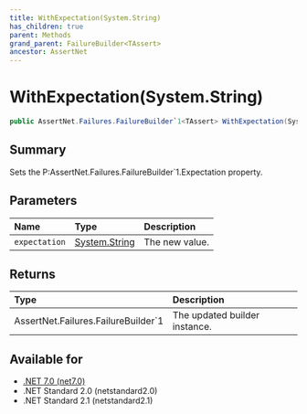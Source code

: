 ```yaml
---
title: WithExpectation(System.String)
has_children: true
parent: Methods
grand_parent: FailureBuilder<TAssert>
ancestor: AssertNet
---
```

# WithExpectation(System.String)

```csharp
public AssertNet.Failures.FailureBuilder`1<TAssert> WithExpectation(System.String expectation);
```

## Summary
Sets the P:AssertNet.Failures.FailureBuilder`1.Expectation property.

## Parameters
|Name|Type|Description|
|:-|:-|:-|
|`expectation`|[System.String](https://learn.microsoft.com/en-us/dotnet/api/system.string)|The new value.|

## Returns
|Type|Description|
|:-|:-|
|AssertNet.Failures.FailureBuilder`1<TAssert>|The updated builder instance.|

## Available for
- [.NET 7.0 (net7.0)](https://versionsof.net/core/7.0/)
- .NET Standard 2.0 (netstandard2.0)
- .NET Standard 2.1 (netstandard2.1)
